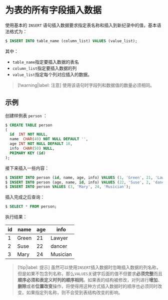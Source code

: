 # 为表的所有字段插入数据

使用基本的 `INSERT` 语句插入数据要求指定表名称和插入到新纪录中的值，基本语法格式为：

```sql
$ INSERT INTO table_name (column_list) VALUES (value_list);
```

其中：

* `table_name`指定要插入数据的表名
* `column_list`指定要插入数据的列
* `value_list`指定每个列对应插入的数据。

> [!warning|label: 注意]
> 使用该语句时字段列和数据值的数量必须相同。

## 示例

创建样例表 `person` ：

```sql
$ CREATE TABLE person
(
  id  INT NOT NULL,
  name  CHAR(40) NOT NULL DEFAULT '',
  age INT NOT NULL DEFAULT 10,
  info  CHAR(50) NULL,
  PRIMARY KEY (id)
);
```

接下来插入一些内容：

```sql
$ INSERT INTO person (id, name, age, info) VALUES (1, 'Green', 21, 'Lawyer');
$ INSERT INTO person (age, name, id, info) VALUES (22, 'Suse', 2, 'dancer');
$ INSERT INTO person VALUES (3, 'Mary', 24, 'Musician');
```

插入完成之后查询：

```sql
$ SELECT * FROM person;
```

执行结果：

|id |name| age | info|
|-----|-----|----|----|
|  1 | Green|  21 | Lawyer|
|  2 | Suse |  22 | dancer |
|  3 | Mary |  24 | Musician

> [!tip|label: 提示]
> 虽然可以使用`INSERT`插入数据时忽略插入数据的列名称，但是如果不包含列名称，那么`VALUES`关键字后面的值不但要求**必须完整**而且**顺序必须和表定义时列的顺序相同**。如果表的结构被修改，对列进行**增加**、**删除**或者**位置改变**操作，将使得用这种方式插入数据时的顺序也必须同时改变。如果指定列名称，则不会受到表结构改变的影响。

